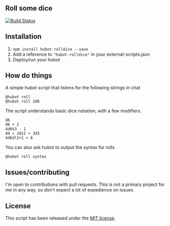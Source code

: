 Roll some dice
---

[![Build Status](https://travis-ci.org/mentalspike/hubot-rolldice.svg?branch=master)](https://travis-ci.org/mentalspike/hubot-rolldice)

## Installation

1. `npm install hubot-rolldice --save`
2. Add a reference to `"hubot-rolldice"` in your external-scripts.json
3. Deploy/run your hubot

## How do things

A simple hubot script that listens for the following strings in chat

    @hubot roll
    @hubot roll 2d6

The script understands basic dice notation, with a few modifiers.

    d6
    d6 + 2
    4d6k3 - 1
    d4 + 2d12 + 3d3
    4d6dl2r1 + 8

You can also ask hubot to output the syntax for rolls

    @hubot roll syntax

## Issues/contributing

I'm open to contributions with pull requests. This is not a primary project for me in any way, so don't expect a lot of expedience on issues.

## License

This script has been released under the [MIT license](./LICENSE).
